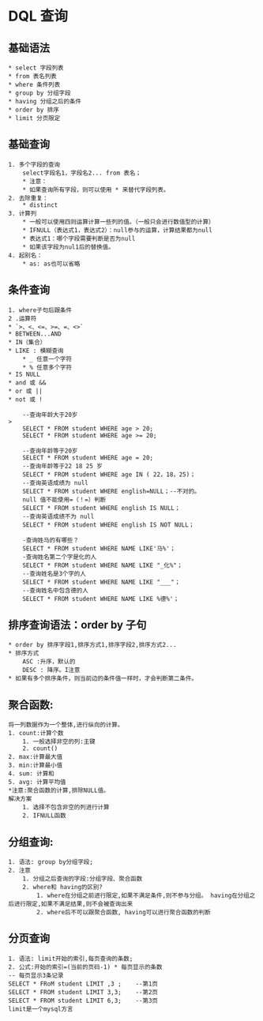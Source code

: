 # DQL 查询

## 基础语法

    * select 字段列表
    * from 表名列表
    * where 条件列表
    * group by 分组字段
    * having 分组之后的条件
    * order by 排序
    * limit 分页限定
    
## 基础查询

    1. 多个字段的查询
        select字段名1，字段名2... from 表名；
        * 注意：
        * 如果查询所有字段，则可以使用 * 来替代字段列表。
    2. 去除重复：
        * distinct
    3. 计算列
        * 一般可以使用四则运算计算一些列的值。（一般只会进行数值型的计算）
        * IFNULL（表达式1，表达式2）：null参与的运算，计算结果都为null
        * 表达式1：哪个字段需要判断是否为null
        * 如果该字段为nul1后的替换值。
    4. 起别名：
        * as: as也可以省略
        
## 条件查询

    1. where子句后跟条件
    2 .运算符
    * `>、<、<=、>=、=、<>`
    * BETWEEN...AND
    * IN（集合）
    * LIKE : 模糊查询
        * _ 任意一个字符
        * % 任意多个字符
    * IS NULL
    * and 或 &&
    * or 或 ||
    * not 或 !
```text
    --查询年龄大于20岁                                                                                                                                                                              >
    SELECT * FROM student WHERE age > 20;
    SELECT * FROM student WHERE age >= 20;
    
    --查询年龄等于20岁
    SELECT * FROM student WHERE age = 20;
    --查询年龄等于22 18 25 岁
    SELECT * FROM student WHERE age IN ( 22，18，25)；
    --查询英语成绩为 null
    SELECT * FROM student WHERE english=NULL；--不对的。
    null 值不能使用=（！=）判断
    SELECT * FROM student WHERE english IS NULL；
    --查询英语成绩不为 null
    SELECT * FROM student WHERE english IS NOT NULL；
    
    -查询姓马的有哪些？
    SELECT * FROM student WHERE NAME LIKE'马%'；
    -查询姓名第二个字是化的人
    SELECT * FROM student WHERE NAME LIKE "_化%"；
    --查询姓名是3个字的人
    SELECT * FROM student WHERE NAME LIKE "___"；
    --查询姓名中包含德的人
    SELECT * FROM student WHERE NAME LIKE %德%'；
```

## 排序查询语法：order by 子句

    * order by 排序字段1,排序方式1,排序字段2,排序方式2...
    * 排序方式
        ASC :升序，默认的
        DESC : 降序。I注意
    * 如果有多个排序条件，则当前边的条件值一样时，才会判断第二条件。
    
## 聚合函数:

    将一列数据作为一个整体,进行纵向的计算。
    1. count:计算个数
        1. 一般选择非空的列:主键
        2. count()
    2. max:计算最大值
    3. min:计算最小值
    4. sum: 计算和
    5. avg: 计算平均值
    *注意:聚合函数的计算,排除NULL值。
    解决方案
        1. 选择不包含非空的列进行计算
        2. IFNULL函数

## 分组查询:

    1. 语法: group by分组字段;
    2. 注意
        1. 分组之后查询的字段:分组字段、聚合函数
        2. where和 having的区别?
            1. where在分组之前进行限定,如果不满足条件,则不参与分组。 having在分组之后进行限定,如果不满足结果,则不会被查询出来
            2. where后不可以跟聚合函数, having可以进行聚合函数的判断
            
## 分页查询

    1. 语法: limit开始的索引,每页查询的条数;
    2. 公式:开始的索引=(当前的页码-1) * 每页显示的条数
    -- 每页显示3条记录
    SELECT * FRoM student LIMIT ,3 ;    --第1页
    SELECT * FROM student LIMIT 3,3;    --第2页
    SELECT * FROM student LIMIT 6,3;    --第3页
    limit是一个mysql方言

